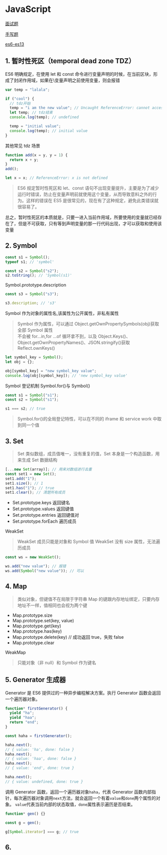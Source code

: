 # JavaScript

[面试题](./interview.md)

[手写题](./code.md)

[es6-es13](./es-next.md)

## 1. 暂时性死区（temporal dead zone TDZ）

ES6 明确规定，在使用 let 和 const 命令进行变量声明的时候，在当前区块，形成了封闭作用域，如果在\变量声明之前使用变量，则会报错

```js
var temp = "lalala";

if ("cool") {
  // tdz开始
  temp = "i am the new value"; // Uncaught ReferenceError: cannot access 'temp' before initialization
  let temp; // tdz结束
  console.log(temp); // undefined

  temp = "initial value";
  console.log(temp); // initial value
}
```

其他常见 tdz 场景

```js
function add(x = y, y = 1) {
  return x + y;
}
add();
```

```js
let x = x; // ReferenceError: x is not defined
```

> ES6 规定暂时性死区和 let、const 语句不出现变量提升，主要是为了减少运行时错误，防止在变量声明前就使用这个变量，从而导致意料之外的行为。这样的错误在 ES5 是很常见的，现在有了这种规定，避免此类错误就很容易了。

总之，暂时性死区的本质就是，只要一进入当前作用域，所要使用的变量就已经存在了，但是不可获取，只有等到声明变量的那一行代码出现，才可以获取和使用该变量

## 2. Symbol

```js
const s1 = Symbol();
typeof s1; // 'symbol'

const s2 = Symbol("s2");
s2.toString(); // 'Symbol(s1)'
```

Symbol.prototype.description

```js
const s3 = Symbol("s3");

s3.description; // 's3'
```

Symbol 作为对象的属性名,该属性为公开属性，非私有属性

> Symbol 作为属性，可以通过 Object.getOwnPropertySymbols(obj)获取全部 Symbol 属性\
> 不会被 for...in,for ...of 循环拿不到，以及 Object.Keys()、Object.getOwnPropertyNames()、JSON.stringify()获取
> Reflect.ownKeys()

```js
let symbol_key = Symbol();
let obj = {};

obj[symbol_key] = "new symbol_key value";
console.log(obj[symbol_key]); // 'new symbol_key value'
```

Symbol 登记机制
Symbol.for()与 Symbol()

```js
const s1 = Symbol("s1");
const s2 = Symbol("s1");

s1 === s2; // true
```

> Symbol.for()的全局登记特性，可以在不同的 iframe 和 service work 中取到同一个值

## 3. Set

> Set 类似数组，成员值唯一，没有重复的值，Set 本身是一个构造函数，用来生成 Set 数据结构

```js
[...new Set(array)]; // 用来对数组进行去重
const set1 = new Set();
set1.add("1");
set1.size(); // 1
set1.has("1"); // true
set1.clear(); // 清楚所有成员
```

- Set.prototype.keys 返回键名
- Set.prototype.values 返回键值
- Set.prototype.entries 返回键值对
- Set.prototype.forEach 遍历成员

WeakSet

> WeakSet 成员只能是对象和 Symbol 值
> WeakSet 没有 size 属性，无法遍历成员

```js
const ws = new WeakSet();

ws.add("new value"); // 报错
ws.add(Symbol("new value")); // 可以
```

## 4. Map

> 类似对象，但键值不在局限于字符串
> Map 的键跟内存地址绑定，只要内存地址不一样，值相同也会视为两个键

- Map.prototype.size
- Map.prototype.set(key, value)
- Map.prototype.get(key)
- Map.prototype.has(key)
- Map.prototype.delete(key) // 成功返回 true，失败 false
- Map.prototype.clear

WeakMap

> 只能对象（非 null）和 Symbol 作为键名

## 5. Generator 生成器

Generator 是 ES6 提供过的一种异步编程解决方案。执行 Generator 函数会返回一个遍历器对象。

```js
function* firstGenerator() {
  yield "ha";
  yield "haa";
  return "end";
}

const haha = firstGenerator();

haha.next();
// { value: 'ha', done: false }
haha.next();
// { value: 'haa', done: false }
haha.next();
// { value: 'end', done: true }

haha.next();
// { value: undefined, done: true }
```

调用 Generator 函数，返回一个遍历器对象`haha`，代表 Generator 函数内部指针，每次遍历器对象调用`next`方法，就会返回一个有着`value`和`done`两个属性的对象。
`value`代表当前内部的状态取值，`done`属性表示遍历是否结束。

```js
function* gen() {}

const g = gen();

g[Symbol.iterator] === g; // true
```

## 6.
